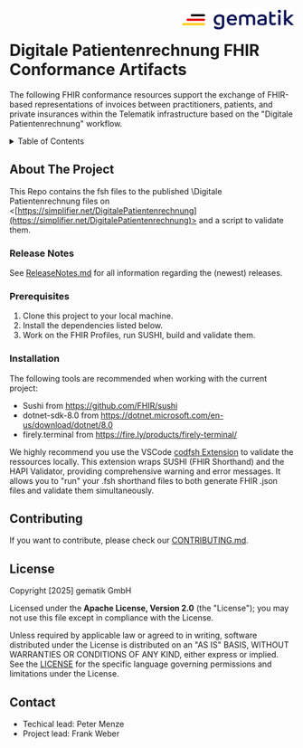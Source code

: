 <img align="right" width="200" height="37" src="Gematik_Logo_Flag.png"/> <br/>
  
# Digitale Patientenrechnung FHIR Conformance Artifacts 

The following FHIR conformance resources support the exchange of FHIR-based representations of invoices between practitioners, patients, and private insurances within the Telematik infrastructure based on the "Digitale Patientenrechnung" workflow.
 
<details>
  <summary>Table of Contents</summary>
  <ol>
    <li>
      <a href="#about-the-project">About The Project</a>
       <ul>
        <li><a href="#release-notes">Release Notes</a></li>
      </ul>     
    </li>
    <li>
      <a href="#getting-started">Getting Started</a>
      <ul>
        <li><a href="#prerequisites">Prerequisites</a></li>
        <li><a href="#installation">Installation</a></li>
      </ul>
    </li>
    <li><a href="#usage">Usage</a></li>
    <li><a href="#contributing">Contributing</a></li>
    <li><a href="#license">License</a></li>
    <li><a href="#contact">Contact</a></li>
  </ol>
</details>


## About The Project  
This Repo contains the fsh files to the published \Digitale Patientenrechnung files on <[https://simplifier.net/DigitalePatientenrechnung](https://simplifier.net/DigitalePatientenrechnung)> and a script to validate them.
 
### Release Notes
See [ReleaseNotes.md](./ReleaseNotes.md) for all information regarding the (newest) releases.
  
### Prerequisites
1. Clone this project to your local machine.
2. Install the dependencies listed below.
3. Work on the FHIR Profiles, run SUSHI, build and validate them.
 
### Installation
The following tools are recommended when working with the current project:

- Sushi from <https://github.com/FHIR/sushi>
- dotnet-sdk-8.0 from <https://dotnet.microsoft.com/en-us/download/dotnet/8.0>
- firely.terminal from <https://fire.ly/products/firely-terminal/>

We highly recommend you use the VSCode [codfsh Extension](https://marketplace.visualstudio.com/items?itemName=gematikde.codfsh) to validate the ressources locally. 
This extension wraps SUSHI (FHIR Shorthand) and the HAPI Validator, providing comprehensive warning and error messages. It allows you to "run" your .fsh shorthand files to both generate FHIR .json files and validate them simultaneously.
 
## Contributing
If you want to contribute, please check our [CONTRIBUTING.md](./CONTRIBUTING.md).
 
## License
 
Copyright [2025] gematik GmbH
 
Licensed under the **Apache License, Version 2.0** (the "License"); you may not use this file except in compliance with the License.
 
Unless required by applicable law or agreed to in writing, software distributed under the License is distributed on an "AS IS" BASIS, WITHOUT WARRANTIES OR CONDITIONS OF ANY KIND, either express or implied. See the [LICENSE](./LICENSE) for the specific language governing permissions and limitations under the License.
 
## Contact
- Techical lead: Peter Menze
- Project lead: Frank Weber 
